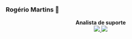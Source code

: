 ### Rogério Martins 👋

<p align="center">
    <b>Analista de suporte</b>
    <br>
    <a href="https://www.linkedin.com/in/rogeriomartins2023">
    <img src="https://img.shields.io/badge/LinkedIn-307cc5?style=for-the-badge&logo=linkedin&logoColor=white"/>
    </a>
    <img src="https://komarev.com/ghpvc/?username=falcao-g&style=for-the-badge"/>
</p>


<!--
**rmartinspro2023/rmartinspro2023** is a ✨ _special_ ✨ repository because its `README.md` (this file) appears on your GitHub profile.

Here are some ideas to get you started:

- 🔭 I’m currently working on ...
- 🌱 I’m currently learning ...
- 👯 I’m looking to collaborate on ...
- 🤔 I’m looking for help with ...
- 💬 Ask me about ...
- 📫 How to reach me: ...
- 😄 Pronouns: ...
- ⚡ Fun fact: ...
-->
